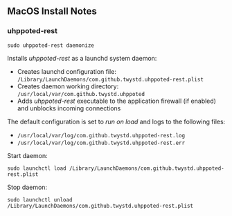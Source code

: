 ## MacOS Install Notes

### uhppoted-rest
```
sudo uhppoted-rest daemonize
```

Installs *uhppoted-rest* as a launchd system daemon:
- Creates launchd configuration file: `/Library/LaunchDaemons/com.github.twystd.uhppoted-rest.plist`
- Creates daemon working directory: `/usr/local/var/com.github.twystd.uhppoted`
- Adds *uhppoted-rest* executable to the application firewall (if enabled) and unblocks incoming connections

The default configuration is set to *run on load* and logs to the following files:
- `/usr/local/var/log/com.github.twystd.uhppoted-rest.log`
- `/usr/local/var/log/com.github.twystd.uhppoted-rest.err`

Start daemon:
```
sudo launchctl load /Library/LaunchDaemons/com.github.twystd.uhppoted-rest.plist
```

Stop daemon:
```
sudo launchctl unload /Library/LaunchDaemons/com.github.twystd.uhppoted-rest.plist
```